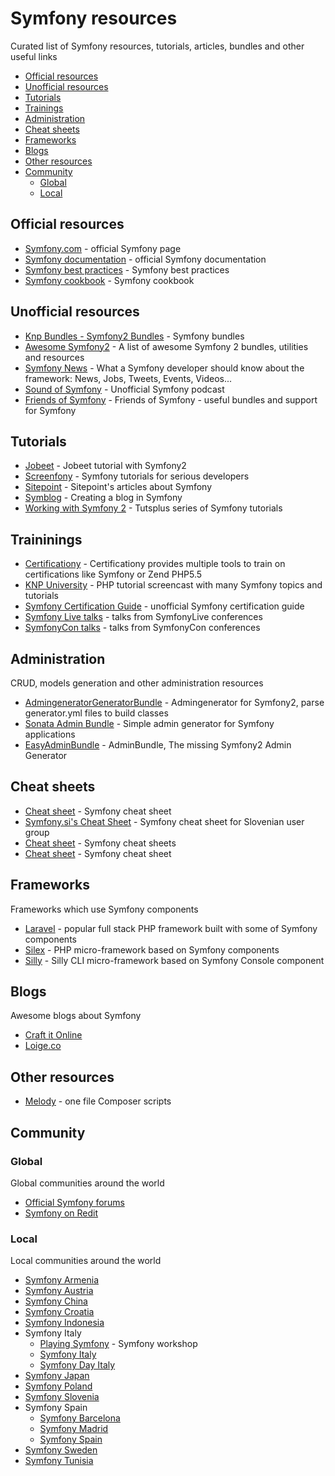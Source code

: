# Symfony resources

Curated list of Symfony resources, tutorials, articles, bundles and other useful links

* [Official resources](#official-resources)
* [Unofficial resources](#unofficial-resources)
* [Tutorials](#tutorials)
* [Trainings](#trainings)
* [Administration](#administration)
* [Cheat sheets](#cheat-sheets)
* [Frameworks](#frameworks)
* [Blogs](#blogs)
* [Other resources](#other-resources)
* [Community](#community)
  * [Global](#global)
  * [Local](#local)

## Official resources<a name="official-resources"></a>

* [Symfony.com](http://symfony.com) - official Symfony page
* [Symfony documentation](http://symfony.com/doc) - official Symfony documentation
* [Symfony best practices](http://symfony.com/doc/current/best_practices/index.html) - Symfony best practices
* [Symfony cookbook](http://symfony.com/doc/current/cookbook/index.html) - Symfony cookbook

## Unofficial resources<a name="unofficial-resources"></a>

* [Knp Bundles - Symfony2 Bundles](http://knpbundles.com/) - Symfony bundles 
* [Awesome Symfony2](https://github.com/EmanueleMinotto/awesome-symfony2) - A list of awesome Symfony 2 bundles, utilities and resources
* [Symfony News](http://symfony-news.com) - What a Symfony developer should know about the framework: News, Jobs, Tweets, Events, Videos...
* [Sound of Symfony](http://www.soundofsymfony.com/) - Unofficial Symfony podcast
* [Friends of Symfony](http://friendsofsymfony.github.io/) - Friends of Symfony - useful bundles and support for Symfony

## Tutorials<a name="tutorials"></a>

* [Jobeet](http://www.ens.ro/2012/03/21/jobeet-tutorial-with-symfony2/) - Jobeet tutorial with Symfony2
* [Screenfony](http://www.screenfony.com/) - Symfony tutorials for serious developers
* [Sitepoint](http://www.sitepoint.com/?s=symfony) - Sitepoint's articles about Symfony
* [Symblog](http://tutorial.symblog.co.uk/) - Creating a blog in Symfony
* [Working with Symfony 2](http://code.tutsplus.com/series/working-with-symfony-2--cms-636) - Tutsplus series of Symfony tutorials

## Traininings<a name="trainings"></a>

* [Certificationy](https://github.com/certificationy) - Certificationy provides multiple tools to train on certifications like Symfony or Zend PHP5.5
* [KNP University](http://knpuniversity.com/) - PHP tutorial screencast with many Symfony topics and tutorials
* [Symfony Certification Guide](https://github.com/jmolivas/symfony-certification-guide) - unofficial Symfony certification guide
* [Symfony Live talks](https://github.com/SymfonyLive) - talks from SymfonyLive conferences
* [SymfonyCon talks](https://github.com/SymfonyCon) - talks from SymfonyCon conferences

## Administration<a name="administration"></a>

CRUD, models generation and other administration resources

* [AdmingeneratorGeneratorBundle](https://github.com/symfony2admingenerator/AdmingeneratorGeneratorBundle) - Admingenerator for Symfony2, parse generator.yml files to build classes
* [Sonata Admin Bundle](http://github.com/sonata-project/SonataAdminBundle) - Simple admin generator for Symfony applications
* [EasyAdminBundle](https://github.com/javiereguiluz/EasyAdminBundle) - AdminBundle, The missing Symfony2 Admin Generator

## Cheat sheets<a name="cheat-sheets"></a>

* [Cheat sheet](http://www.symfony2cheatsheet.com/) - Symfony cheat sheet
* [Symfony.si's Cheat Sheet](https://github.com/symfony-si/symfony-cheatsheet) - Symfony cheat sheet for Slovenian user group
* [Cheat sheet](https://github.com/andreia/symfony-cheat-sheets) - Symfony cheat sheets 
* [Cheat sheet](http://dattaya.github.io/symfony2-cheatsheets) - Symfony cheat sheet

## Frameworks<a name="frameworks"></a>

Frameworks which use Symfony components

* [Laravel](http://laravel.com/) - popular full stack PHP framework built with some of Symfony components 
* [Silex](http://silex.sensiolabs.org/) - PHP micro-framework based on Symfony components
* [Silly](https://github.com/mnapoli/silly) - Silly CLI micro-framework based on Symfony Console component

## Blogs<a name="blogs"></a>

Awesome blogs about Symfony

* [Craft it Online](http://www.craftitonline.com/)
* [Loige.co](http://loige.co/tag/symfony/)

## Other resources<a name="other-resources"></a>

* [Melody](http://melody.sensiolabs.org/) - one file Composer scripts

## Community<a name="community"></a>

### Global<a name="global"></a>

Global communities around the world

* [Official Symfony forums](http://forum.symfony-project.org)
* [Symfony on Redit](http://www.reddit.com/r/symfony)

### Local<a name="local"></a>

Local communities around the world

* [Symfony Armenia](http://symfony.am/)
* [Symfony Austria](http://symfony-austria.org/)
* [Symfony China](http://symfony.cn/)
* [Symfony Croatia](http://symfony-croatia.com/)
* [Symfony Indonesia](https://github.com/SymfonyId)
* Symfony Italy
  * [Playing Symfony](http://www.playingsymfony.it/) - Symfony workshop
  * [Symfony Italy](http://symfony.it/)
  * [Symfony Day Italy](http://symfonyday.it)
* [Symfony Japan](http://www.symfony.gr.jp/)
* [Symfony Poland](http://symfonylab.pl/)
* [Symfony Slovenia](http://symfony.si)
* Symfony Spain
  * [Symfony Barcelona](http://symfony-barcelona.es/)
  * [Symfony Madrid](http://www.symfony-madrid.es/)
  * [Symfony Spain](http://symfony.es/)
* [Symfony Sweden](http://symfony.se)
* [Symfony Tunisia](http://symfony-tunisia.com/)
